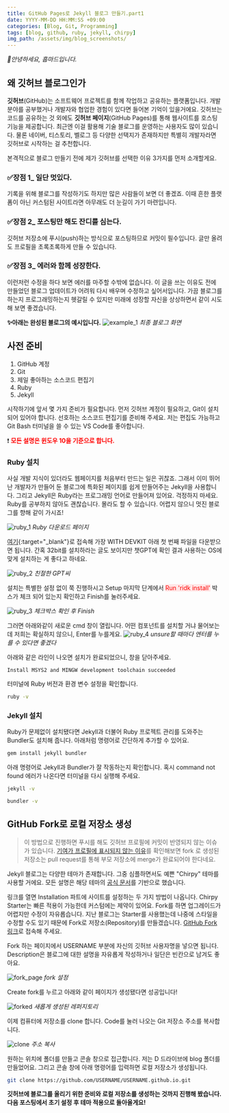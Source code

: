 ```yaml
---
title: GitHub Pages로 Jekyll 블로그 만들기.part1
date: YYYY-MM-DD HH:MM:SS +09:00
categories: [Blog, Git, Programming]
tags: [blog, github, ruby, jekyll, chirpy] 
img_path: /assets/img/blog_screenshots/
---
```


*👋안녕하세요, 훕마드입니다.*

## 왜 깃허브 블로그인가
**깃허브**(GitHub)는 소프트웨어 프로젝트를 함께 작업하고 공유하는 플랫폼입니다. 개발 분야를 공부했거나 개발자와 협업한 경험이 있다면 들어본 기억이 있을거에요. 깃허브는 코드를 공유하는 것 외에도 **깃허브 페이지**(GitHub Pages)를 통해 웹사이트를 호스팅 기능을 제공합니다. 최근엔 이걸 활용해 기술 블로그를 운영하는 사용자도 많이 있습니다. 물론 네이버, 티스토리, 벨로그 등 다양한 선택지가 존재하지만 특별히 개발자라면 깃허브로 시작하는 걸 추천합니다.

본격적으로 블로그 만들기 전에 제가 깃허브를 선택한 이유 3가지를 먼저 소개할게요.

### ✅장점 1_ 일단 멋있다.
기록을 위해 블로그를 작성하기도 하지만 많은 사람들이 보면 더 좋겠죠. 이때 흔한 플랫폼이 아닌 커스텀된 사이트라면 아무래도 더 눈길이 가기 마련입니다.
### ✅장점 2_ 포스팅만 해도 잔디를 심는다.
깃허브 저장소에 푸시(push)하는 방식으로 포스팅하므로 커밋이 필수입니다. 글만 올려도 프로필을 초록초록하게 만들 수 있습니다.

### ✅장점 3_ 에러와 함께 성장한다.
이런저런 수정을 하다 보면 에러를 마주할 수밖에 없습니다. 이 글을 쓰는 이유도 전에 만들었던 블로그 업데이트가 어려워 다시 배우며 수정하고 싶어서입니다. 가끔 블로그를 하는지 프로그래밍하는지 헷갈릴 수 있지만 미래에 성장할 자신을 상상하면서 같이 시도해 보면 좋겠습니다.

**✨아래는 완성된 블로그의 예시입니다.**
![example_1](example_1.png)
_최종 블로그 화면_

## 사전 준비
1. GitHub 계정
2. Git
3. 제일 좋아하는 소스코드 편집기
4. Ruby
5. Jekyll

시작하기에 앞서 몇 가지 준비가 필요합니다. 먼저 깃허브 계정이 필요하고, Git이 설치되어 있어야 합니다. 선호하는 소스코드 편집기를 준비해 주세요. 저는 편집도 가능하고 Git Bash 터미널을 쓸 수 있는 VS Code를 좋아합니다.

❗ **<span style="color:red"> 모든 설명은 윈도우 10을 기준으로 합니다. </span>**

### Ruby 설치
사실 개발 지식이 있더라도 웹페이지를 처음부터 만드는 일은 귀찮죠. 그래서 이미 뛰어난 개발자가 만들어 둔 블로그에 특화된 페이지를 쉽게 만들어주는 Jekyll을 사용합니다. 그리고 Jekyll은 Ruby라는 프로그래밍 언어로 만들어져 있어요. 걱정하지 마세요. Ruby를 공부하지 않아도 괜찮습니다. 몰라도 할 수 있습니다. 어렵지 않으니 멋진 블로그를 향해 같이 가시죠!

![ruby_1](ruby_1.png)
_Ruby 다운로드 페이지_

[여기](https://rubyinstaller.org/downloads/){:target="_blank"}로 접속해 가장 WITH DEVKIT 아래 첫 번째 파일을 다운받으면 됩니다. 간혹 32bit를 설치하라는 글도 보이지만 챗GPT에 확인 결과 사용하는 OS에 맞게 설치하는 게 좋다고 하네요.

![ruby_2](ruby_2.png)
_친절한 GPT씨_

설치는 특별한 설정 없이 쭉 진행하시고 Setup 마지막 단계에서 <span style="color:red; background-color:#FFE6E6"> Run 'ridk install'</span> 박스가 체크 되어 있는지 확인하고 Finish를 눌러주세요.

![ruby_3](ruby_3.png)
_체크박스 확인 후 Finish_

그러면 아래와같이 새로운 cmd 창이 열립니다. 어떤 컴포넌트를 설치할 거냐 물어보는데 저희는 확실하지 않으니, Enter를 누를게요.
![ruby_4](ruby_4.png)
_unsure할 때마다 엔터를 누를 수 있다면 좋겠다_

아래와 같은 라인이 나오면 설치가 완료되었으니, 창을 닫아주세요.
```
Install MSYS2 and MINGW development toolchain succeeded
```

터미널에 Ruby 버전과 환경 변수 설정을 확인합니다.
```bash
ruby -v
```

### Jekyll 설치
Ruby가 문제없이 설치됐다면 Jekyll과 더불어 Ruby 프로젝트 관리를 도와주는 Bundler도 설치해 줍니다. 아래처럼 명령어로 간단하게 추가할 수 있어요.

```bash
gem install jekyll bundler
```
아래 명령어로 Jekyll과 Bundler가 잘 작동하는지 확인합니다. 혹시 command not found 에러가 나온다면 터미널을 다시 실행해 주세요.

```bash
jekyll -v

bundler -v
```

## GitHub Fork로 로컬 저장소 생성
> 이 방법으로 진행하면 푸시를 해도 깃허브 프로필에 커밋이 반영되지 않는 이슈가 있습니다. [기여가 프로필에 표시되지 않는 이유](https://docs.github.com/ko/account-and-profile/setting-up-and-managing-your-github-profile/managing-contribution-settings-on-your-profile/why-are-my-contributions-not-showing-up-on-my-profile#common-reasons-that-contributions-are-not-counted)를 확인해보면 fork 로 생성된 저장소는 pull request를 통해 부모 저장소에 merge가 완료되어야 한다네요.

Jekyll 블로그는 다양한 테마가 존재합니다. 그중 심플하면서도 예쁜 "Chirpy" 테마를 사용할 거에요. 모든 설명은 해당 테마의 [공식 문서](https://chirpy.cotes.page/posts/getting-started/)를 기반으로 했습니다.

링크를 열면 Installation 파트에 사이트를 설정하는 두 가지 방법이 나옵니다. Chirpy Starter는 빠른 적용이 가능한데 커스텀에는 제약이 있어요. Fork를 하면 업그레이드가 어렵지만 수정이 자유롭습니다. 지난 블로그는 Starter를 사용했는데 나중에 스타일을 수정할 수도 있기 때문에 Fork로 저장소(Repository)를 만들겠습니다. [GitHub Fork 링크](https://github.com/cotes2020/jekyll-theme-chirpy/fork)로 접속해 주세요.

Fork 하는 페이지에서 USERNAME 부분에 자신의 깃허브 사용자명을 넣으면 됩니다. Description은 블로그에 대한 설명을 자유롭게 작성하거나 일단은 빈칸으로 남겨도 좋아요.

![fork_page](fork_page.png)
_fork 설정_

Create fork를 누르고 아래와 같이 페이지가 생성됐다면 성공입니다!

![forked](forked.png)
_새롭게 생성된 레퍼지토리_

이제 컴퓨터에 저장소를 clone 합니다. Code를 눌러 나오는 Git 저장소 주소를 복사합니다.

![clone](clone.png)
_주소 복사_

원하는 위치에 폴더를 만들고 콘솔 창으로 접근합니다. 저는 D 드라이브에 blog 폴더를 만들었어요. 그리고 콘솔 창에 아래 명령어를 입력하면 로컬 저장소가 생성됩니다.

```bash
git clone https://github.com/USERNAME/USERNAME.github.io.git
```

**깃허브에 블로그를 올리기 위한 준비와 로컬 저장소를 생성하는 것까지 진행해 봤습니다.
다음 포스팅에서 초기 설정 후 테마 적용으로 돌아올게요!**
